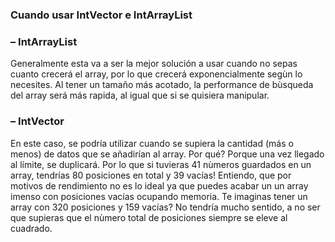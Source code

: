 ### Cuando usar IntVector e IntArrayList
 
### – IntArrayList
Generalmente esta va a ser la mejor solución a usar cuando no sepas cuanto crecerá el array, por lo que crecerá exponencialmente
segùn lo necesites. Al tener un tamaño más acotado, la performance de bùsqueda del array será más rapida, al igual que si se
quisiera manipular.

### – IntVector
En este caso, se podría utilizar cuando se supiera la cantidad (más o menos) de datos que se añadirían al array. Por qué? Porque
una vez llegado al límite, se duplicará. Por lo que si tuvieras 41 nùmeros guardados en un array, tendrías 80 posiciones en total y 
39 vacías! Entiendo, que por motivos de rendimiento no es lo ideal ya que puedes acabar un un array imenso con posiciones vacías ocupando memoria.
Te imaginas tener un array con 320 posiciones y 159 vacías? No tendría mucho sentido, a no ser que supieras que el nùmero total de posiciones siempre
se eleve al cuadrado.
